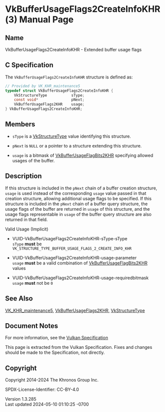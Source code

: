 # VkBufferUsageFlags2CreateInfoKHR(3) Manual Page

## Name

VkBufferUsageFlags2CreateInfoKHR - Extended buffer usage flags



## <a href="#_c_specification" class="anchor"></a>C Specification

The `VkBufferUsageFlags2CreateInfoKHR` structure is defined as:

``` c
// Provided by VK_KHR_maintenance5
typedef struct VkBufferUsageFlags2CreateInfoKHR {
    VkStructureType           sType;
    const void*               pNext;
    VkBufferUsageFlags2KHR    usage;
} VkBufferUsageFlags2CreateInfoKHR;
```

## <a href="#_members" class="anchor"></a>Members

- `sType` is a [VkStructureType](https://registry.khronos.org/vulkan/specs/1.3-extensions/man/html/VkStructureType.html) value identifying
  this structure.

- `pNext` is `NULL` or a pointer to a structure extending this
  structure.

- `usage` is a bitmask of
  [VkBufferUsageFlagBits2KHR](https://registry.khronos.org/vulkan/specs/1.3-extensions/man/html/VkBufferUsageFlagBits2KHR.html) specifying
  allowed usages of the buffer.

## <a href="#_description" class="anchor"></a>Description

If this structure is included in the `pNext` chain of a buffer creation
structure, `usage` is used instead of the corresponding `usage` value
passed in that creation structure, allowing additional usage flags to be
specified. If this structure is included in the `pNext` chain of a
buffer query structure, the usage flags of the buffer are returned in
`usage` of this structure, and the usage flags representable in `usage`
of the buffer query structure are also returned in that field.

Valid Usage (Implicit)

- <a href="#VUID-VkBufferUsageFlags2CreateInfoKHR-sType-sType"
  id="VUID-VkBufferUsageFlags2CreateInfoKHR-sType-sType"></a>
  VUID-VkBufferUsageFlags2CreateInfoKHR-sType-sType  
  `sType` **must** be
  `VK_STRUCTURE_TYPE_BUFFER_USAGE_FLAGS_2_CREATE_INFO_KHR`

- <a href="#VUID-VkBufferUsageFlags2CreateInfoKHR-usage-parameter"
  id="VUID-VkBufferUsageFlags2CreateInfoKHR-usage-parameter"></a>
  VUID-VkBufferUsageFlags2CreateInfoKHR-usage-parameter  
  `usage` **must** be a valid combination of
  [VkBufferUsageFlagBits2KHR](https://registry.khronos.org/vulkan/specs/1.3-extensions/man/html/VkBufferUsageFlagBits2KHR.html) values

- <a href="#VUID-VkBufferUsageFlags2CreateInfoKHR-usage-requiredbitmask"
  id="VUID-VkBufferUsageFlags2CreateInfoKHR-usage-requiredbitmask"></a>
  VUID-VkBufferUsageFlags2CreateInfoKHR-usage-requiredbitmask  
  `usage` **must** not be `0`

## <a href="#_see_also" class="anchor"></a>See Also

[VK_KHR_maintenance5](https://registry.khronos.org/vulkan/specs/1.3-extensions/man/html/VK_KHR_maintenance5.html),
[VkBufferUsageFlags2KHR](https://registry.khronos.org/vulkan/specs/1.3-extensions/man/html/VkBufferUsageFlags2KHR.html),
[VkStructureType](https://registry.khronos.org/vulkan/specs/1.3-extensions/man/html/VkStructureType.html)

## <a href="#_document_notes" class="anchor"></a>Document Notes

For more information, see the <a
href="https://registry.khronos.org/vulkan/specs/1.3-extensions/html/vkspec.html#VkBufferUsageFlags2CreateInfoKHR"
target="_blank" rel="noopener">Vulkan Specification</a>

This page is extracted from the Vulkan Specification. Fixes and changes
should be made to the Specification, not directly.

## <a href="#_copyright" class="anchor"></a>Copyright

Copyright 2014-2024 The Khronos Group Inc.

SPDX-License-Identifier: CC-BY-4.0

Version 1.3.285  
Last updated 2024-05-10 01:10:25 -0700
